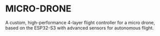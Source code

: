 # MICRO-DRONE
A custom, high-performance 4-layer flight controller for a micro drone, based on the ESP32-S3 with advanced sensors for autonomous flight.
